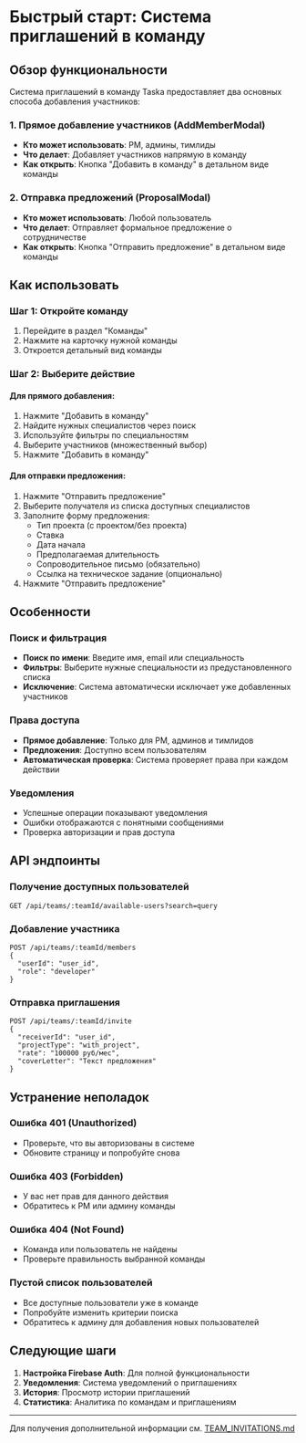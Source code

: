 # Быстрый старт: Система приглашений в команду

## Обзор функциональности

Система приглашений в команду Taska предоставляет два основных способа добавления участников:

### 1. Прямое добавление участников (AddMemberModal)
- **Кто может использовать**: PM, админы, тимлиды
- **Что делает**: Добавляет участников напрямую в команду
- **Как открыть**: Кнопка "Добавить в команду" в детальном виде команды

### 2. Отправка предложений (ProposalModal)
- **Кто может использовать**: Любой пользователь
- **Что делает**: Отправляет формальное предложение о сотрудничестве
- **Как открыть**: Кнопка "Отправить предложение" в детальном виде команды

## Как использовать

### Шаг 1: Откройте команду
1. Перейдите в раздел "Команды"
2. Нажмите на карточку нужной команды
3. Откроется детальный вид команды

### Шаг 2: Выберите действие

#### Для прямого добавления:
1. Нажмите "Добавить в команду"
2. Найдите нужных специалистов через поиск
3. Используйте фильтры по специальностям
4. Выберите участников (множественный выбор)
5. Нажмите "Добавить в команду"

#### Для отправки предложения:
1. Нажмите "Отправить предложение"
2. Выберите получателя из списка доступных специалистов
3. Заполните форму предложения:
   - Тип проекта (с проектом/без проекта)
   - Ставка
   - Дата начала
   - Предполагаемая длительность
   - Сопроводительное письмо (обязательно)
   - Ссылка на техническое задание (опционально)
4. Нажмите "Отправить предложение"

## Особенности

### Поиск и фильтрация
- **Поиск по имени**: Введите имя, email или специальность
- **Фильтры**: Выберите нужные специальности из предустановленного списка
- **Исключение**: Система автоматически исключает уже добавленных участников

### Права доступа
- **Прямое добавление**: Только для PM, админов и тимлидов
- **Предложения**: Доступно всем пользователям
- **Автоматическая проверка**: Система проверяет права при каждом действии

### Уведомления
- Успешные операции показывают уведомления
- Ошибки отображаются с понятными сообщениями
- Проверка авторизации и прав доступа

## API эндпоинты

### Получение доступных пользователей
```
GET /api/teams/:teamId/available-users?search=query
```

### Добавление участника
```
POST /api/teams/:teamId/members
{
  "userId": "user_id",
  "role": "developer"
}
```

### Отправка приглашения
```
POST /api/teams/:teamId/invite
{
  "receiverId": "user_id",
  "projectType": "with_project",
  "rate": "100000 руб/мес",
  "coverLetter": "Текст предложения"
}
```

## Устранение неполадок

### Ошибка 401 (Unauthorized)
- Проверьте, что вы авторизованы в системе
- Обновите страницу и попробуйте снова

### Ошибка 403 (Forbidden)
- У вас нет прав для данного действия
- Обратитесь к PM или админу команды

### Ошибка 404 (Not Found)
- Команда или пользователь не найдены
- Проверьте правильность выбранной команды

### Пустой список пользователей
- Все доступные пользователи уже в команде
- Попробуйте изменить критерии поиска
- Обратитесь к админу для добавления новых пользователей

## Следующие шаги

1. **Настройка Firebase Auth**: Для полной функциональности
2. **Уведомления**: Система уведомлений о приглашениях
3. **История**: Просмотр истории приглашений
4. **Статистика**: Аналитика по командам и приглашениям

---

Для получения дополнительной информации см. [TEAM_INVITATIONS.md](./TEAM_INVITATIONS.md) 